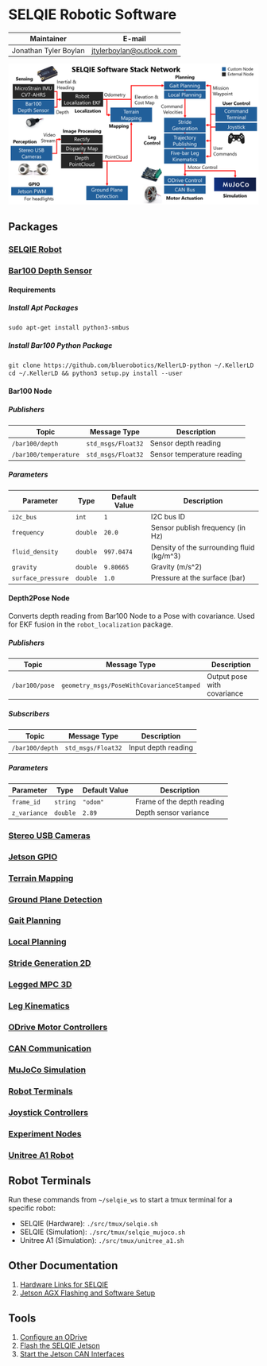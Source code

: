 # SELQIE Robotic Software

|       Maintainer      |         E-mail           |
| --------------------- | ------------------------ |
| Jonathan Tyler Boylan | jtylerboylan@outlook.com |

<img src="./docs/figures/SoftwareStackNetwork.png"/>

## Packages

### [SELQIE Robot](./selqie_ros2/)
### [Bar100 Depth Sensor](./bar100_ros2/)
#### Requirements
##### Install Apt Packages
```
sudo apt-get install python3-smbus
```
##### Install Bar100 Python Package
```
git clone https://github.com/bluerobotics/KellerLD-python ~/.KellerLD
cd ~/.KellerLD && python3 setup.py install --user
```

#### Bar100 Node

##### Publishers

| Topic | Message Type | Description |
| ----- | ------------ | ----------- |
| `/bar100/depth` | `std_msgs/Float32` | Sensor depth reading |
| `/bar100/temperature` | `std_msgs/Float32` | Sensor temperature reading |

##### Parameters

| Parameter | Type | Default Value | Description |
| --------- | ---- | ------------- | ----------- |
| `i2c_bus` | `int` | `1` | I2C bus ID |
| `frequency` | `double` | `20.0` | Sensor publish frequency (in Hz) |
| `fluid_density` | `double` | `997.0474` | Density of the surrounding fluid (kg/m^3)|
| `gravity` | `double` | `9.80665` | Gravity (m/s^2) |
| `surface_pressure` | `double` | `1.0` | Pressure at the surface (bar) |

#### Depth2Pose Node

Converts depth reading from Bar100 Node to a Pose with covariance. Used for EKF fusion in the `robot_localization` package.

##### Publishers

| Topic | Message Type | Description |
| ----- | ------------ | ----------- |
| `/bar100/pose` | `geometry_msgs/PoseWithCovarianceStamped` | Output pose with covariance |

##### Subscribers

| Topic | Message Type | Description |
| ----- | ------------ | ----------- |
| `/bar100/depth` | `std_msgs/Float32` | Input depth reading |

##### Parameters

| Parameter | Type | Default Value | Description |
| --------- | ---- | ------------- | ----------- |
| `frame_id` | `string` | `"odom"` | Frame of the depth reading |
| `z_variance` | `double` | `2.89` | Depth sensor variance |

### [Stereo USB Cameras](./stereo_usb_cam/)
### [Jetson GPIO](./jetson_ros2/)
### [Terrain Mapping](./terrain_mapping/)
### [Ground Plane Detection](./ground_plane_detection/)
### [Gait Planning](./gait_planning/)
### [Local Planning](./local_planning/)
### [Stride Generation 2D](./stride_maker/)
### [Legged MPC 3D](./legged_mpc/)
### [Leg Kinematics](./leg_kinematics/)
### [ODrive Motor Controllers](./odrive_ros2/)
### [CAN Communication](./can_bus/)
### [MuJoCo Simulation](./mujoco_ros2/)
### [Robot Terminals](./robot_utils/)
### [Joystick Controllers](./robot_joysticks/)
### [Experiment Nodes](./robot_experiments/)
### [Unitree A1 Robot](./unitree_a1_mujoco/)

## Robot Terminals
Run these commands from `~/selqie_ws` to start a tmux terminal for a specific robot:
- SELQIE (Hardware): `./src/tmux/selqie.sh`
- SELQIE (Simulation): `./src/tmux/selqie_mujoco.sh`
- Unitree A1 (Simulation): `./src/tmux/unitree_a1.sh`

## Other Documentation

1. [Hardware Links for SELQIE](./docs/Hardware.md)
2. [Jetson AGX Flashing and Software Setup](./docs/JetsonAGX-Setup.md)

## Tools

1. [Configure an ODrive](./tools/configure_odrive.py)
2. [Flash the SELQIE Jetson](./tools/install.sh)
3. [Start the Jetson CAN Interfaces](./tools/loadcan_jetson.sh)